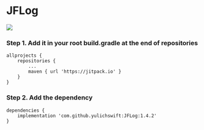 # JFLog

[![](https://jitpack.io/v/yulichswift/JFLog.svg)](https://jitpack.io/#yulichswift/JFLog)

### Step 1. Add it in your root build.gradle at the end of repositories
```
allprojects {
    repositories {
        ...
        maven { url 'https://jitpack.io' }
    }
}
```
 
### Step 2. Add the dependency
```
dependencies {
    implementation 'com.github.yulichswift:JFLog:1.4.2'
}
```
